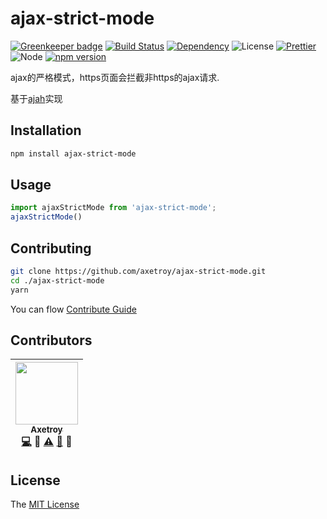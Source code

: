 # ajax-strict-mode

[![Greenkeeper badge](https://badges.greenkeeper.io/axetroy/ajax-strict-mode.svg)](https://greenkeeper.io/)
[![Build Status](https://travis-ci.org/axetroy/ajax-strict-mode.svg?branch=master)](https://travis-ci.org/axetroy/ajax-strict-mode)
[![Dependency](https://david-dm.org/axetroy/ajax-strict-mode.svg)](https://david-dm.org/axetroy/ajax-strict-mode)
![License](https://img.shields.io/badge/license-MIT-green.svg)
[![Prettier](https://img.shields.io/badge/Code%20Style-Prettier-green.svg)](https://github.com/prettier/prettier)
![Node](https://img.shields.io/badge/node-%3E=6.0-blue.svg?style=flat-square)
[![npm version](https://badge.fury.io/js/ajax-strict-mode.svg)](https://badge.fury.io/js/ajax-strict-mode)

ajax的严格模式，https页面会拦截非https的ajax请求.

基于[ajah](https://github.com/axetroy/ajah)实现

## Installation
```bash
npm install ajax-strict-mode
```

## Usage

```javascript
import ajaxStrictMode from 'ajax-strict-mode';
ajaxStrictMode()
```

## Contributing

```bash
git clone https://github.com/axetroy/ajax-strict-mode.git
cd ./ajax-strict-mode
yarn
```

You can flow [Contribute Guide](https://github.com/axetroy/ajax-strict-mode/blob/master/contributing.md)

## Contributors

<!-- ALL-CONTRIBUTORS-LIST:START - Do not remove or modify this section -->
| [<img src="https://avatars1.githubusercontent.com/u/9758711?v=3" width="100px;"/><br /><sub>Axetroy</sub>](http://axetroy.github.io)<br />[💻](https://github.com/gpmer/gpm.js/commits?author=axetroy) 🔌 [⚠️](https://github.com/gpmer/gpm.js/commits?author=axetroy) [🐛](https://github.com/gpmer/gpm.js/issues?q=author%3Aaxetroy) 🎨 |
| :---: |
<!-- ALL-CONTRIBUTORS-LIST:END -->

## License

The [MIT License](https://github.com/axetroy/ajax-strict-mode/blob/master/LICENSE)